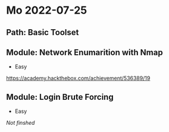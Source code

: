 # Mo 2022-07-25

## Path: Basic Toolset

## Module: Network Enumarition with Nmap

* Easy

https://academy.hackthebox.com/achievement/536389/19

## Module: Login Brute Forcing

* Easy

*Not finshed*
